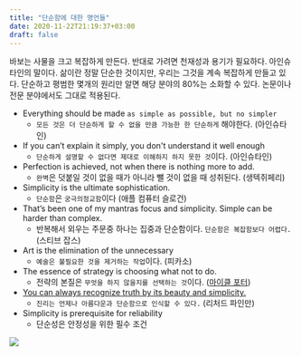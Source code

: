 ```yaml
---
title: "단순함에 대한 명언들"
date: 2020-11-22T21:19:37+03:00
draft: false
---
```


바보는 사물을 크고 복잡하게 만든다. 반대로 가려면 천재성과 용기가 필요하다. 아인슈타인의 말이다. 삶이란 정말 단순한 것이지만, 우리는 그것을 계속 복잡하게 만들고 있다.  단순하고 평범한 몇개의 원리만 알면 해당 분야의 80%는 소화할 수 있다. 논문이나 전문 분야에서도 그대로 적용된다.

- Everything should be made `as simple as possible, but no simpler`
  - `모든 것은 더 단순하게 할 수 없을 만큼 가능한 한 단순하게` 해야한다. (아인슈타인)
- If you can’t explain it simply, you don't understand it well enough
  - `단순하게 설명할 수 없다면 제대로 이해하지 하지 못한 것`이다. (아인슈타인)
- Perfection is achieved, not when there is nothing more to add.
  - `완벽`은 덧붙일 것이 없을 때가 아니라 뺄 것이 없을 때 성취된다.  (생텍쥐페리)
- Simplicity is the ultimate sophistication. 
  - `단순함`은 `궁극의정교함`이다 (애플 컴퓨터 슬로건)
- That’s been one of my mantras focus and simplicity. Simple can be harder than complex.
  - 반복해서 외우는 주문중 하나는 집중과 단순함이다. `단순함은 복잡함보다 어렵다.` (스티브 잡스)
- Art is the elimination of the unnecessary
  - `예술은 불필요한 것을 제거하는 작업`이다. (피카소)
- The essence of strategy is choosing what not to do.
  - 전략의 본질은 `무엇을 하지 않을지를 선택하는 것`이다. ([마이클 포터](http://drfd.hbs.edu/fit/public/facultyInfo.do;jsessionid=Hy4ML1QLrsG0QVKRc4LGMX9jW5TYyllLL1LZVC1nlNp6LQXms8hN!220182295!664044228?facInfo=bio&facEmId=mporter%40hbs.edu))
- [You can always recognize truth by its beauty and simplicity.](https://www.azquotes.com/quote/1249709)
  - `진리는 언제나 아름다운과 단순함으로 인식할 수 있다.` (리처드 파인만) 
- Simplicity is prerequisite for reliability
  - 단순성은 안정성을 위한 필수 조건

![](../simple.jpg)

